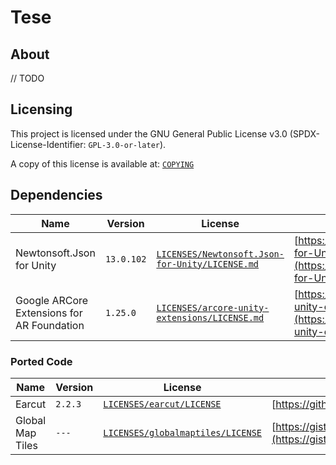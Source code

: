 # Tese

## About

// TODO

## Licensing

This project is licensed under the GNU General Public License v3.0 (SPDX-License-Identifier: `GPL-3.0-or-later`).

A copy of this license is available at: [`COPYING`](COPYING)

## Dependencies

|  Name  |  Version  | License | Repository |
|--------|-----------|---------|------------|
| Newtonsoft.Json for Unity | `13.0.102` | [`LICENSES/Newtonsoft.Json-for-Unity/LICENSE.md`](LICENSES/Newtonsoft.Json-for-Unity/LICENSE.md) | [https://github.com/jilleJr/Newtonsoft.Json-for-Unity](https://github.com/jilleJr/Newtonsoft.Json-for-Unity) |
| Google ARCore Extensions for AR Foundation | `1.25.0` | [`LICENSES/arcore-unity-extensions/LICENSE.md`](LICENSES/arcore-unity-extensions/LICENSE.md) | [https://github.com/google-ar/arcore-unity-extensions](https://github.com/google-ar/arcore-unity-extensions) |

### Ported Code

|  Name  |  Version  | License | Original Source Code |
|--------|-----------|---------|------------|
| Earcut | `2.2.3` | [`LICENSES/earcut/LICENSE`](LICENSES/earcut/LICENSE) | [https://github.com/mapbox/earcut](https://github.com/mapbox/earcut) |
| Global Map Tiles | `---` | [`LICENSES/globalmaptiles/LICENSE`](LICENSES/globalmaptiles/LICENSE) | [https://gist.github.com/maptiler/fddb5ce33ba995d5523de9afdf8ef118](https://gist.github.com/maptiler/fddb5ce33ba995d5523de9afdf8ef118) |
